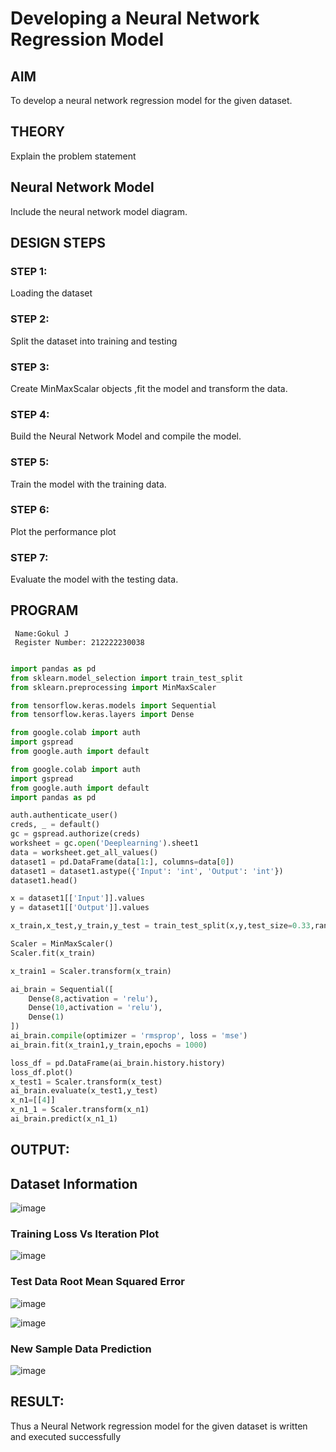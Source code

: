 # Developing a Neural Network Regression Model

## AIM

To develop a neural network regression model for the given dataset.

## THEORY

Explain the problem statement

## Neural Network Model

Include the neural network model diagram.

## DESIGN STEPS

### STEP 1:

Loading the dataset

### STEP 2:

Split the dataset into training and testing

### STEP 3:

Create MinMaxScalar objects ,fit the model and transform the data.

### STEP 4:

Build the Neural Network Model and compile the model.

### STEP 5:

Train the model with the training data.

### STEP 6:

Plot the performance plot

### STEP 7:

Evaluate the model with the testing data.

## PROGRAM
```
 Name:Gokul J
 Register Number: 212222230038
```
```python

import pandas as pd
from sklearn.model_selection import train_test_split
from sklearn.preprocessing import MinMaxScaler

from tensorflow.keras.models import Sequential
from tensorflow.keras.layers import Dense

from google.colab import auth
import gspread
from google.auth import default

from google.colab import auth
import gspread
from google.auth import default
import pandas as pd  

auth.authenticate_user()
creds, _ = default()
gc = gspread.authorize(creds)
worksheet = gc.open('Deeplearning').sheet1
data = worksheet.get_all_values()
dataset1 = pd.DataFrame(data[1:], columns=data[0])
dataset1 = dataset1.astype({'Input': 'int', 'Output': 'int'})
dataset1.head()

x = dataset1[['Input']].values
y = dataset1[['Output']].values

x_train,x_test,y_train,y_test = train_test_split(x,y,test_size=0.33,random_state=33)

Scaler = MinMaxScaler()
Scaler.fit(x_train)

x_train1 = Scaler.transform(x_train)

ai_brain = Sequential([
    Dense(8,activation = 'relu'),
    Dense(10,activation = 'relu'),
    Dense(1)
])
ai_brain.compile(optimizer = 'rmsprop', loss = 'mse')
ai_brain.fit(x_train1,y_train,epochs = 1000)

loss_df = pd.DataFrame(ai_brain.history.history)
loss_df.plot()
x_test1 = Scaler.transform(x_test)
ai_brain.evaluate(x_test1,y_test)
x_n1=[[4]]
x_n1_1 = Scaler.transform(x_n1)
ai_brain.predict(x_n1_1)
```
## OUTPUT:

## Dataset Information

![image](https://github.com/user-attachments/assets/37fd6aed-5a54-4ef6-b45b-33f6fd672b1e)

### Training Loss Vs Iteration Plot

![image](https://github.com/user-attachments/assets/1f66e434-4d30-46fe-818c-ec740c49f068)


### Test Data Root Mean Squared Error

![image](https://github.com/user-attachments/assets/1768f0b0-8550-40fb-acd4-482d31d75ea2)

![image](https://github.com/user-attachments/assets/250ea715-2c15-4f21-a9b1-1c5a58af16f6)


### New Sample Data Prediction

![image](https://github.com/user-attachments/assets/a03d92b5-489d-40fe-83ae-894689c83bf5)


## RESULT:

Thus a Neural Network regression model for the given dataset is written and executed successfully

